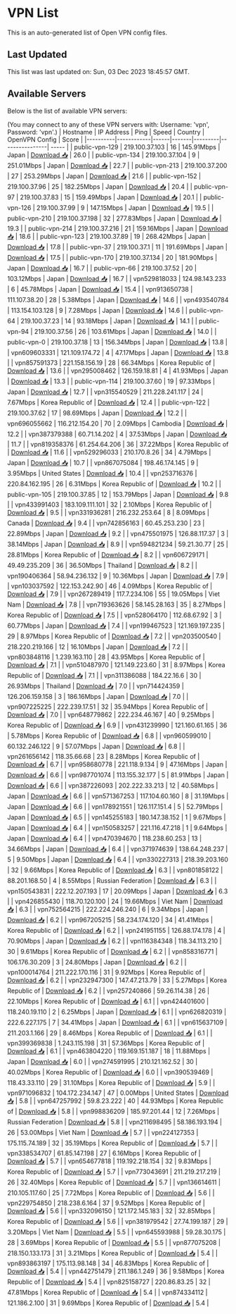 # VPN List

This is an auto-generated list of Open VPN config files.

## Last Updated

This list was last updated on: Sun, 03 Dec 2023 18:45:57 GMT.

## Available Servers

Below is the list of available VPN servers:

(You may connect to any of these VPN servers with: Username: 'vpn', Password: 'vpn'.)
| Hostname | IP Address | Ping | Speed | Country | OpenVPN Config | Score |
|----------|------------|------|-------|---------|----------------| ----- |
| public-vpn-129 | 219.100.37.103 | 16 | 145.91Mbps | Japan | [Download 📥](./configs/server_0_JP.ovpn) | 26.0 |
| public-vpn-134 | 219.100.37.104 | 9 | 251.01Mbps | Japan | [Download 📥](./configs/server_1_JP.ovpn) | 22.7 |
| public-vpn-213 | 219.100.37.200 | 27 | 253.29Mbps | Japan | [Download 📥](./configs/server_2_JP.ovpn) | 21.6 |
| public-vpn-152 | 219.100.37.96 | 25 | 182.25Mbps | Japan | [Download 📥](./configs/server_3_JP.ovpn) | 20.4 |
| public-vpn-97 | 219.100.37.83 | 15 | 159.49Mbps | Japan | [Download 📥](./configs/server_4_JP.ovpn) | 20.1 |
| public-vpn-126 | 219.100.37.99 | 9 | 147.15Mbps | Japan | [Download 📥](./configs/server_5_JP.ovpn) | 19.5 |
| public-vpn-210 | 219.100.37.198 | 32 | 277.83Mbps | Japan | [Download 📥](./configs/server_6_JP.ovpn) | 19.3 |
| public-vpn-214 | 219.100.37.216 | 21 | 159.16Mbps | Japan | [Download 📥](./configs/server_7_JP.ovpn) | 18.6 |
| public-vpn-123 | 219.100.37.89 | 19 | 268.42Mbps | Japan | [Download 📥](./configs/server_8_JP.ovpn) | 17.8 |
| public-vpn-37 | 219.100.37.1 | 11 | 191.69Mbps | Japan | [Download 📥](./configs/server_9_JP.ovpn) | 17.5 |
| public-vpn-170 | 219.100.37.134 | 20 | 181.90Mbps | Japan | [Download 📥](./configs/server_10_JP.ovpn) | 16.7 |
| public-vpn-66 | 219.100.37.52 | 20 | 103.12Mbps | Japan | [Download 📥](./configs/server_11_JP.ovpn) | 16.7 |
| vpn529818033 | 124.98.143.233 | 6 | 45.78Mbps | Japan | [Download 📥](./configs/server_12_JP.ovpn) | 15.4 |
| vpn913650738 | 111.107.38.20 | 28 | 5.38Mbps | Japan | [Download 📥](./configs/server_13_JP.ovpn) | 14.6 |
| vpn493540784 | 113.154.103.128 | 9 | 7.28Mbps | Japan | [Download 📥](./configs/server_14_JP.ovpn) | 14.6 |
| public-vpn-64 | 219.100.37.23 | 14 | 93.18Mbps | Japan | [Download 📥](./configs/server_15_JP.ovpn) | 14.1 |
| public-vpn-94 | 219.100.37.56 | 26 | 103.61Mbps | Japan | [Download 📥](./configs/server_16_JP.ovpn) | 14.0 |
| public-vpn-0 | 219.100.37.18 | 13 | 156.34Mbps | Japan | [Download 📥](./configs/server_17_JP.ovpn) | 13.8 |
| vpn609603331 | 121.109.174.72 | 4 | 47.17Mbps | Japan | [Download 📥](./configs/server_18_JP.ovpn) | 13.8 |
| vpn857591373 | 221.158.156.19 | 28 | 66.34Mbps | Korea Republic of | [Download 📥](./configs/server_19_KR.ovpn) | 13.6 |
| vpn295008462 | 126.159.18.81 | 4 | 41.93Mbps | Japan | [Download 📥](./configs/server_20_JP.ovpn) | 13.3 |
| public-vpn-114 | 219.100.37.60 | 19 | 97.33Mbps | Japan | [Download 📥](./configs/server_21_JP.ovpn) | 12.7 |
| vpn315540529 | 211.228.241.117 | 24 | 7.67Mbps | Korea Republic of | [Download 📥](./configs/server_22_KR.ovpn) | 12.4 |
| public-vpn-122 | 219.100.37.62 | 17 | 98.69Mbps | Japan | [Download 📥](./configs/server_23_JP.ovpn) | 12.2 |
| vpn696055662 | 116.212.154.20 | 70 | 2.09Mbps | Cambodia | [Download 📥](./configs/server_24_KH.ovpn) | 12.2 |
| vpn387379388 | 60.71.14.202 | 4 | 37.53Mbps | Japan | [Download 📥](./configs/server_25_JP.ovpn) | 11.7 |
| vpn819358376 | 61.254.64.206 | 36 | 37.22Mbps | Korea Republic of | [Download 📥](./configs/server_26_KR.ovpn) | 11.6 |
| vpn529296033 | 210.170.8.26 | 34 | 4.79Mbps | Japan | [Download 📥](./configs/server_27_JP.ovpn) | 10.7 |
| vpn867075084 | 198.46.174.145 | 9 | 3.95Mbps | United States | [Download 📥](./configs/server_28_US.ovpn) | 10.4 |
| vpn253716376 | 220.84.162.195 | 26 | 6.31Mbps | Korea Republic of | [Download 📥](./configs/server_29_KR.ovpn) | 10.2 |
| public-vpn-105 | 219.100.37.85 | 12 | 153.79Mbps | Japan | [Download 📥](./configs/server_30_JP.ovpn) | 9.8 |
| vpn433991403 | 183.109.111.101 | 32 | 2.10Mbps | Korea Republic of | [Download 📥](./configs/server_31_KR.ovpn) | 9.5 |
| vpn331936281 | 216.232.253.64 | 8 | 8.09Mbps | Canada | [Download 📥](./configs/server_32_CA.ovpn) | 9.4 |
| vpn742856163 | 60.45.253.230 | 23 | 22.89Mbps | Japan | [Download 📥](./configs/server_33_JP.ovpn) | 9.2 |
| vpn475501975 | 126.88.117.37 | 3 | 38.14Mbps | Japan | [Download 📥](./configs/server_34_JP.ovpn) | 8.9 |
| vpn594821234 | 59.21.30.77 | 25 | 28.81Mbps | Korea Republic of | [Download 📥](./configs/server_35_KR.ovpn) | 8.2 |
| vpn606729171 | 49.49.235.209 | 36 | 36.50Mbps | Thailand | [Download 📥](./configs/server_36_TH.ovpn) | 8.2 |
| vpn190406364 | 58.94.236.132 | 9 | 10.36Mbps | Japan | [Download 📥](./configs/server_37_JP.ovpn) | 7.9 |
| vpn103037592 | 122.153.242.90 | 46 | 4.09Mbps | Korea Republic of | [Download 📥](./configs/server_38_KR.ovpn) | 7.9 |
| vpn267289419 | 117.7.234.106 | 55 | 19.05Mbps | Viet Nam | [Download 📥](./configs/server_39_VN.ovpn) | 7.8 |
| vpn719363626 | 58.145.28.163 | 35 | 8.27Mbps | Korea Republic of | [Download 📥](./configs/server_40_KR.ovpn) | 7.5 |
| vpn528064170 | 112.68.67.92 | 3 | 60.77Mbps | Japan | [Download 📥](./configs/server_41_JP.ovpn) | 7.4 |
| vpn199467523 | 121.169.197.235 | 29 | 8.97Mbps | Korea Republic of | [Download 📥](./configs/server_42_KR.ovpn) | 7.2 |
| vpn203500540 | 218.220.219.166 | 12 | 16.10Mbps | Japan | [Download 📥](./configs/server_43_JP.ovpn) | 7.2 |
| vpn803848116 | 1.239.163.110 | 28 | 43.95Mbps | Korea Republic of | [Download 📥](./configs/server_44_KR.ovpn) | 7.1 |
| vpn510487970 | 121.149.223.60 | 31 | 8.97Mbps | Korea Republic of | [Download 📥](./configs/server_45_KR.ovpn) | 7.1 |
| vpn311386088 | 184.22.16.6 | 30 | 26.93Mbps | Thailand | [Download 📥](./configs/server_46_TH.ovpn) | 7.0 |
| vpn714424359 | 126.206.159.158 | 3 | 186.16Mbps | Japan | [Download 📥](./configs/server_47_JP.ovpn) | 7.0 |
| vpn907225225 | 222.239.17.51 | 32 | 35.94Mbps | Korea Republic of | [Download 📥](./configs/server_48_KR.ovpn) | 7.0 |
| vpn648779862 | 222.234.46.167 | 40 | 9.25Mbps | Korea Republic of | [Download 📥](./configs/server_49_KR.ovpn) | 6.9 |
| vpn431239990 | 121.160.61.165 | 36 | 5.78Mbps | Korea Republic of | [Download 📥](./configs/server_50_KR.ovpn) | 6.8 |
| vpn960599010 | 60.132.246.122 | 9 | 57.07Mbps | Japan | [Download 📥](./configs/server_51_JP.ovpn) | 6.8 |
| vpn261656142 | 118.35.66.68 | 23 | 8.28Mbps | Korea Republic of | [Download 📥](./configs/server_52_KR.ovpn) | 6.7 |
| vpn958680778 | 221.118.9.134 | 9 | 47.16Mbps | Japan | [Download 📥](./configs/server_53_JP.ovpn) | 6.6 |
| vpn987701074 | 113.155.32.177 | 5 | 81.91Mbps | Japan | [Download 📥](./configs/server_54_JP.ovpn) | 6.6 |
| vpn387226093 | 202.222.33.213 | 12 | 40.58Mbps | Japan | [Download 📥](./configs/server_55_JP.ovpn) | 6.6 |
| vpn571367253 | 117.104.60.160 | 8 | 31.19Mbps | Japan | [Download 📥](./configs/server_56_JP.ovpn) | 6.6 |
| vpn178921551 | 126.117.151.4 | 5 | 52.79Mbps | Japan | [Download 📥](./configs/server_57_JP.ovpn) | 6.5 |
| vpn145255183 | 180.147.38.152 | 1 | 9.67Mbps | Japan | [Download 📥](./configs/server_58_JP.ovpn) | 6.4 |
| vpn150583257 | 221.116.47.218 | 1 | 9.64Mbps | Japan | [Download 📥](./configs/server_59_JP.ovpn) | 6.4 |
| vpn470394670 | 118.238.60.253 | 13 | 34.66Mbps | Japan | [Download 📥](./configs/server_60_JP.ovpn) | 6.4 |
| vpn371974639 | 138.64.248.237 | 5 | 9.50Mbps | Japan | [Download 📥](./configs/server_61_JP.ovpn) | 6.4 |
| vpn330227313 | 218.39.203.160 | 32 | 9.66Mbps | Korea Republic of | [Download 📥](./configs/server_62_KR.ovpn) | 6.3 |
| vpn801858122 | 88.201.168.50 | 4 | 8.55Mbps | Russian Federation | [Download 📥](./configs/server_63_RU.ovpn) | 6.3 |
| vpn150543831 | 222.12.207.193 | 17 | 20.09Mbps | Japan | [Download 📥](./configs/server_64_JP.ovpn) | 6.3 |
| vpn426855430 | 118.70.120.100 | 24 | 19.66Mbps | Viet Nam | [Download 📥](./configs/server_65_VN.ovpn) | 6.3 |
| vpn752564215 | 222.224.246.240 | 6 | 9.34Mbps | Japan | [Download 📥](./configs/server_66_JP.ovpn) | 6.2 |
| vpn967205215 | 58.234.174.120 | 34 | 41.41Mbps | Korea Republic of | [Download 📥](./configs/server_67_KR.ovpn) | 6.2 |
| vpn241951155 | 126.88.174.178 | 4 | 70.90Mbps | Japan | [Download 📥](./configs/server_68_JP.ovpn) | 6.2 |
| vpn116384348 | 118.34.113.210 | 30 | 9.61Mbps | Korea Republic of | [Download 📥](./configs/server_69_KR.ovpn) | 6.2 |
| vpn858316771 | 106.176.30.209 | 3 | 24.80Mbps | Japan | [Download 📥](./configs/server_70_JP.ovpn) | 6.2 |
| vpn100014764 | 211.222.170.116 | 31 | 9.92Mbps | Korea Republic of | [Download 📥](./configs/server_71_KR.ovpn) | 6.2 |
| vpn232947300 | 147.47.213.79 | 33 | 5.27Mbps | Korea Republic of | [Download 📥](./configs/server_72_KR.ovpn) | 6.2 |
| vpn257240866 | 59.26.114.38 | 26 | 22.10Mbps | Korea Republic of | [Download 📥](./configs/server_73_KR.ovpn) | 6.1 |
| vpn424401600 | 118.240.19.110 | 2 | 6.25Mbps | Japan | [Download 📥](./configs/server_74_JP.ovpn) | 6.1 |
| vpn626820319 | 222.6.227.175 | 7 | 34.41Mbps | Japan | [Download 📥](./configs/server_75_JP.ovpn) | 6.1 |
| vpn615637109 | 211.203.1.166 | 29 | 8.46Mbps | Korea Republic of | [Download 📥](./configs/server_76_KR.ovpn) | 6.1 |
| vpn399369838 | 1.243.115.198 | 31 | 57.36Mbps | Korea Republic of | [Download 📥](./configs/server_77_KR.ovpn) | 6.1 |
| vpn463804220 | 119.169.151.187 | 18 | 11.88Mbps | Japan | [Download 📥](./configs/server_78_JP.ovpn) | 6.0 |
| vpn274591995 | 210.121.162.52 | 30 | 40.02Mbps | Korea Republic of | [Download 📥](./configs/server_79_KR.ovpn) | 6.0 |
| vpn390539469 | 118.43.33.110 | 29 | 31.10Mbps | Korea Republic of | [Download 📥](./configs/server_80_KR.ovpn) | 5.9 |
| vpn971096832 | 104.172.234.147 | 47 | 0.00Mbps | United States | [Download 📥](./configs/server_81_US.ovpn) | 5.8 |
| vpn647257992 | 59.8.23.222 | 40 | 44.93Mbps | Korea Republic of | [Download 📥](./configs/server_82_KR.ovpn) | 5.8 |
| vpn998836209 | 185.97.201.44 | 12 | 7.26Mbps | Russian Federation | [Download 📥](./configs/server_83_RU.ovpn) | 5.8 |
| vpn211698495 | 58.186.193.194 | 26 | 53.00Mbps | Viet Nam | [Download 📥](./configs/server_84_VN.ovpn) | 5.7 |
| vpn224127353 | 175.115.74.189 | 32 | 35.19Mbps | Korea Republic of | [Download 📥](./configs/server_85_KR.ovpn) | 5.7 |
| vpn338534707 | 61.85.147.198 | 27 | 6.16Mbps | Korea Republic of | [Download 📥](./configs/server_86_KR.ovpn) | 5.7 |
| vpn654677818 | 119.192.218.154 | 32 | 9.83Mbps | Korea Republic of | [Download 📥](./configs/server_87_KR.ovpn) | 5.7 |
| vpn773043691 | 211.219.217.219 | 26 | 32.40Mbps | Korea Republic of | [Download 📥](./configs/server_88_KR.ovpn) | 5.7 |
| vpn136614611 | 210.105.117.60 | 25 | 7.72Mbps | Korea Republic of | [Download 📥](./configs/server_89_KR.ovpn) | 5.6 |
| vpn229754850 | 218.238.6.164 | 37 | 9.52Mbps | Korea Republic of | [Download 📥](./configs/server_90_KR.ovpn) | 5.6 |
| vpn332096150 | 121.172.145.183 | 32 | 32.85Mbps | Korea Republic of | [Download 📥](./configs/server_91_KR.ovpn) | 5.6 |
| vpn381979542 | 27.74.199.187 | 29 | 3.20Mbps | Viet Nam | [Download 📥](./configs/server_92_VN.ovpn) | 5.5 |
| vpn645593988 | 59.28.30.175 | 28 | 3.69Mbps | Korea Republic of | [Download 📥](./configs/server_93_KR.ovpn) | 5.5 |
| vpn877075208 | 218.150.133.173 | 31 | 3.21Mbps | Korea Republic of | [Download 📥](./configs/server_94_KR.ovpn) | 5.4 |
| vpn893863197 | 175.113.98.148 | 34 | 46.83Mbps | Korea Republic of | [Download 📥](./configs/server_95_KR.ovpn) | 5.4 |
| vpn442751479 | 211.186.1.249 | 36 | 9.58Mbps | Korea Republic of | [Download 📥](./configs/server_96_KR.ovpn) | 5.4 |
| vpn825158727 | 220.86.83.25 | 32 | 47.81Mbps | Korea Republic of | [Download 📥](./configs/server_97_KR.ovpn) | 5.4 |
| vpn874334112 | 121.186.2.100 | 31 | 9.69Mbps | Korea Republic of | [Download 📥](./configs/server_98_KR.ovpn) | 5.4 |

